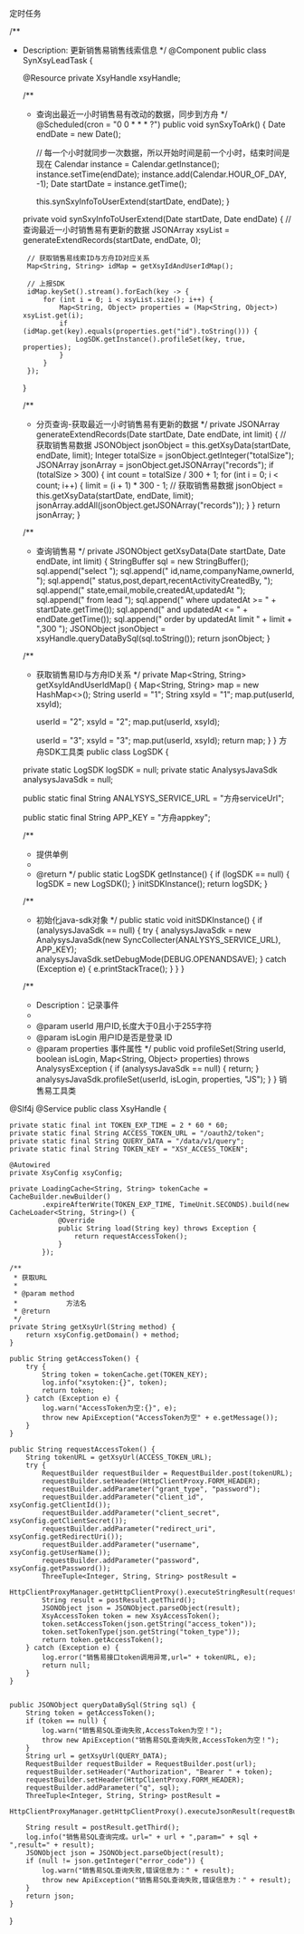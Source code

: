 定时任务

/**
 * Description: 更新销售易销售线索信息
 */
@Component
public class SynXsyLeadTask {

	@Resource
	private XsyHandle xsyHandle;

	/**
	 * 查询出最近一小时销售易有改动的数据，同步到方舟
	 */
	@Scheduled(cron = "0 0 * * * ?")
	public void synSxyToArk() {
		Date endDate = new Date();

		// 每一个小时就同步一次数据，所以开始时间是前一个小时，结束时间是现在
		Calendar instance = Calendar.getInstance();
		instance.setTime(endDate);
		instance.add(Calendar.HOUR_OF_DAY, -1);
		Date startDate = instance.getTime();

		this.synSxyInfoToUserExtend(startDate, endDate);
	}

	private void synSxyInfoToUserExtend(Date startDate, Date endDate) {
		// 查询最近一小时销售易有更新的数据
		JSONArray xsyList = generateExtendRecords(startDate, endDate, 0);

		// 获取销售易线索ID与方舟ID对应关系
		Map<String, String> idMap = getXsyIdAndUserIdMap();

		// 上报SDK
		idMap.keySet().stream().forEach(key -> {
			for (int i = 0; i < xsyList.size(); i++) {
				Map<String, Object> properties = (Map<String, Object>) xsyList.get(i);
				if (idMap.get(key).equals(properties.get("id").toString())) {
					LogSDK.getInstance().profileSet(key, true, properties);
				}
			}
		});
	}

	/**
	 * 分页查询-获取最近一小时销售易有更新的数据
	 */
	private JSONArray generateExtendRecords(Date startDate, Date endDate, int limit) {
		// 获取销售易数据
		JSONObject jsonObject = this.getXsyData(startDate, endDate, limit);
		Integer totalSize = jsonObject.getInteger("totalSize");
		JSONArray jsonArray = jsonObject.getJSONArray("records");
		if (totalSize > 300) {
			int count = totalSize / 300 + 1;
			for (int i = 0; i < count; i++) {
				limit = (i + 1) * 300 - 1;
				// 获取销售易数据
				jsonObject = this.getXsyData(startDate, endDate, limit);
				jsonArray.addAll(jsonObject.getJSONArray("records"));
			}
		}
		return jsonArray;
	}

	/**
	 * 查询销售易
	 */
	private JSONObject getXsyData(Date startDate, Date endDate, int limit) {
		StringBuffer sql = new StringBuffer();
		sql.append("select ");
		sql.append(" id,name,companyName,ownerId, ");
		sql.append(" status,post,depart,recentActivityCreatedBy, ");
		sql.append(" state,email,mobile,createdAt,updatedAt ");
		sql.append(" from lead ");
		sql.append(" where  updatedAt >= " + startDate.getTime());
		sql.append(" and updatedAt <= " + endDate.getTime());
		sql.append(" order by updatedAt limit " + limit + ",300 ");
		JSONObject jsonObject = xsyHandle.queryDataBySql(sql.toString());
		return jsonObject;
	}

	/**
	 * 获取销售易ID与方舟ID关系
	 */
	private Map<String, String> getXsyIdAndUserIdMap() {
		Map<String, String> map = new HashMap<>();
		String userId = "1";
		String xsyId = "1";
		map.put(userId, xsyId);

		userId = "2";
		xsyId = "2";
		map.put(userId, xsyId);

		userId = "3";
		xsyId = "3";
		map.put(userId, xsyId);
		return map;
	}
}
方舟SDK工具类
public class LogSDK {

	private static LogSDK logSDK = null;
	private static AnalysysJavaSdk analysysJavaSdk = null;

	public static final String ANALYSYS_SERVICE_URL = "方舟serviceUrl";

	public static final String APP_KEY = "方舟appkey";

	/**
	 * 提供单例
	 *
	 * @return
	 */
	public static LogSDK getInstance() {
		if (logSDK == null) {
			logSDK = new LogSDK();
		}
		initSDKInstance();
		return logSDK;
	}

	/**
	 * 初始化java-sdk对象
	 */
	public static void initSDKInstance() {
		if (analysysJavaSdk == null) {
			try {
				analysysJavaSdk = new AnalysysJavaSdk(new SyncCollecter(ANALYSYS_SERVICE_URL), APP_KEY);
				analysysJavaSdk.setDebugMode(DEBUG.OPENANDSAVE);
			} catch (Exception e) {
				e.printStackTrace();
			}
		}
	}

	/**
	 * Description：记录事件
	 *
	 * @param userId     用户ID,长度大于0且小于255字符
	 * @param isLogin    用户ID是否是登录 ID
	 * @param properties 事件属性
	 */
	public void profileSet(String userId, boolean isLogin, Map<String, Object> properties)
			throws AnalysysException {
		if (analysysJavaSdk == null) {
			return;
		}
		analysysJavaSdk.profileSet(userId, isLogin, properties, "JS");
	}
}
销售易工具类

@Slf4j
@Service
public class XsyHandle {

	private static final int TOKEN_EXP_TIME = 2 * 60 * 60;
	private static final String ACCESS_TOKEN_URL = "/oauth2/token";
	private static final String QUERY_DATA = "/data/v1/query";
	private static final String TOKEN_KEY = "XSY_ACCESS_TOKEN";

	@Autowired
	private XsyConfig xsyConfig;

	private LoadingCache<String, String> tokenCache = CacheBuilder.newBuilder()
	        .expireAfterWrite(TOKEN_EXP_TIME, TimeUnit.SECONDS).build(new CacheLoader<String, String>() {
		        @Override
		        public String load(String key) throws Exception {
			        return requestAccessToken();
		        }
	        });

	/**
	 * 获取URL
	 *
	 * @param method
	 *            方法名
	 * @return
	 */
	private String getXsyUrl(String method) {
		return xsyConfig.getDomain() + method;
	}

	public String getAccessToken() {
		try {
			String token = tokenCache.get(TOKEN_KEY);
			log.info("xsytoken:{}", token);
			return token;
		} catch (Exception e) {
			log.warn("AccessToken为空:{}", e);
			throw new ApiException("AccessToken为空" + e.getMessage());
		}
	}

	public String requestAccessToken() {
		String tokenURL = getXsyUrl(ACCESS_TOKEN_URL);
		try {
			RequestBuilder requestBuilder = RequestBuilder.post(tokenURL);
			requestBuilder.setHeader(HttpClientProxy.FORM_HEADER);
			requestBuilder.addParameter("grant_type", "password");
			requestBuilder.addParameter("client_id", xsyConfig.getClientId());
			requestBuilder.addParameter("client_secret", xsyConfig.getClientSecret());
			requestBuilder.addParameter("redirect_uri", xsyConfig.getRedirectUri());
			requestBuilder.addParameter("username", xsyConfig.getUserName());
			requestBuilder.addParameter("password", xsyConfig.getPassword());
			ThreeTuple<Integer, String, String> postResult =
			        HttpClientProxyManager.getHttpClientProxy().executeStringResult(requestBuilder);
			String result = postResult.getThird();
			JSONObject json = JSONObject.parseObject(result);
			XsyAccessToken token = new XsyAccessToken();
			token.setAccessToken(json.getString("access_token"));
			token.setTokenType(json.getString("token_type"));
			return token.getAccessToken();
		} catch (Exception e) {
			log.error("销售易接口token调用异常,url=" + tokenURL, e);
			return null;
		}
	}


	public JSONObject queryDataBySql(String sql) {
		String token = getAccessToken();
		if (token == null) {
			log.warn("销售易SQL查询失败,AccessToken为空！");
			throw new ApiException("销售易SQL查询失败,AccessToken为空！");
		}
		String url = getXsyUrl(QUERY_DATA);
		RequestBuilder requestBuilder = RequestBuilder.post(url);
		requestBuilder.setHeader("Authorization", "Bearer " + token);
		requestBuilder.setHeader(HttpClientProxy.FORM_HEADER);
		requestBuilder.addParameter("q", sql);
		ThreeTuple<Integer, String, String> postResult =
		        HttpClientProxyManager.getHttpClientProxy().executeJsonResult(requestBuilder);

		String result = postResult.getThird();
		log.info("销售易SQL查询完成。url=" + url + ",param=" + sql + ",result=" + result);
		JSONObject json = JSONObject.parseObject(result);
		if (null != json.getInteger("error_code")) {
			log.warn("销售易SQL查询失败,错误信息为：" + result);
			throw new ApiException("销售易SQL查询失败,错误信息为：" + result);
		}
		return json;
	}
}
